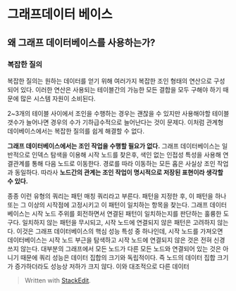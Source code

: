 # 그래프데이터 베이스 

## 왜 그래프 데이터베이스를 사용하는가?

### 복잡한 질의

복잡한 질의는 원하는 데이터를 얻기 위해 여러가지 복잡한 조인 형태의 연산으로 구성되어 있다. 이러한 연산은 사용되는 테이블간의 가능한 모든 결합을 모두 구해야 하기 때문에 많은 시스템 자원이 소비된다.

2~3개의 테이블 사이에서 조인을 수행하는 경우는 괜찮을 수 있지만 사용해야할 테이블 갯수가 늘어나면 경우의 수가 기하급수적으로 늘어난다는 것이 문제다. 이처럼 관계형 데이베이스에서는 복잡한 질의를 쉽게 해결할 수 없다. 

**그래프 데이터베이스에서는 조인 작업을 수행할 필요가 없다.** 그래프 데이터베이스는 일반적으로 인덱스 탐색을 이용해 시작 노드를 찾은후, 색인 없는 인접성 특성을 사용해 연결관계를 통해 다음 노드로 이동한다. 경로를 따라 이동하는 모든 홉은 사실상 조인 작업과 동일하다. 따라사 **노드간의 관계는 조인 작업이 명시적으로 저장된 표현이라 생각할 수 있다.** 

종종 이런 유형의 쿼리는 패턴 매칭 쿼리라고 부른다. 패턴을 지정한 후, 이 패턴을 하나 또는 그 이상의 시작점에 고정시키고 이 패턴이 일치하는 항목을 찾는다. 그래프 데이터베이스는 시작 노드 주위를 회전하면서 연결된 패턴이 일치하는지를 판단하는 훌륭한 도구다. 일치하지 않는 패턴을 무시되고, 시작 노드에 연결되지 않은 패턴은 고려하지 않는다. 이것은 그래프 데이터베이스의 핵심 성능 특성 중 하나인데, 시작 노드를 가져오면 데이터베이스는 시작 노드 부근을 탐색하고 시작 노드에 연결되지 않은 것은 전혀 신경쓰지 않는다. 대부분의 그래프에서 모든 노드가 다른 모든 노드와 연결되어 있는 것은 아니기 때문에 쿼리 성능은 데이터 집합의 크기와 독립적이다. 즉 노드의 데이터 집합 크기가 증가하더라도 성능상 저하가 크지 않다. 이와 대조적으로 다른 데이터




> Written with [StackEdit](https://stackedit.io/).
<!--stackedit_data:
eyJoaXN0b3J5IjpbMTEwNjkyNjkzNywtMjEyMTQ5ODc5OCw3Mz
A5OTgxMTZdfQ==
-->